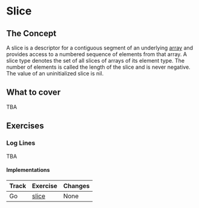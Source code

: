 # Slice

## The Concept

A slice is a descriptor for a contiguous segment of an underlying [array][type-array] and provides access to a
numbered sequence of elements from that array. A slice type denotes the set of all slices of arrays of its
element type. The number of elements is called the length of the slice and is never negative. The value of
an uninitialized slice is nil.

## What to cover

TBA

## Exercises

### Log Lines

TBA

#### Implementations

| Track | Exercise                   | Changes |
| ----- | -------------------------- | ------- |
| Go    | [slice][implementation-go] | None    |

[type-array]: ./array.md
[implementation-go]: ../../languages/go/exercises/concept/basic-slices/.docs/introduction.md

